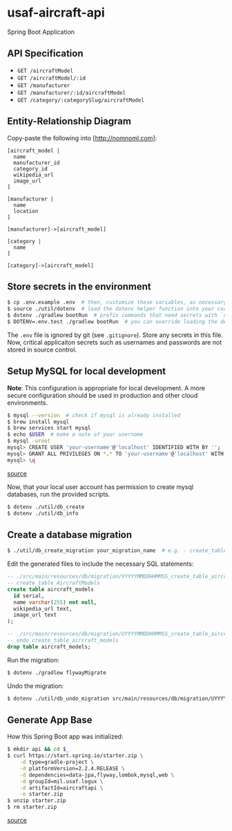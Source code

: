 # usaf-aircraft-api

Spring Boot Application

## API Specification

* `GET /aircraftModel`
* `GET /aircraftModel/:id`
* `GET /manufacturer`
* `GET /manufacturer/:id/aircraftModel`
* `GET /category/:categorySlug/aircraftModel`

## Entity-Relationship Diagram

Copy-paste the following into [http://nomnoml.com]:

```no-highlight
[aircraft_model | 
  name
  manufacturer_id
  category_id
  wikipedia_url
  image_url
]

[manufacturer | 
  name
  location
]

[manufacturer]->[aircraft_model]

[category |
  name
]

[category]->[aircraft_model]
```

## Store secrets in the environment

```bash
$ cp .env.example .env  # then, customize these variables, as necessary
$ source ./util/dotenv  # load the dotenv helper function into your current shell session
$ dotenv ./gradlew bootRun  # prefix commands that need secrets with `dotenv`
$ DOTENV=.env.test ./gradlew bootRun  # you can override loading the default `.env` file with another file
```

The `.env` file is ignored by git (see `.gitignore`). Store any secrets in this
file. Now, critical applicaiton secrets such as usernames and passwords are not
stored in source control.

## Setup MySQL for local development

**Note**: This configuration is appropriate for local development. A more secure
configuration should be used in production and other cloud environments.

```bash
$ mysql --version  # check if mysql is already installed
$ brew install mysql
$ brew services start mysql
$ echo $USER  # make a note of your username
$ mysql -uroot
mysql> CREATE USER 'your-username'@'localhost' IDENTIFIED WITH BY '';
mysql> GRANT ALL PRIVILEGES ON *.* TO 'your-username'@'localhost' WITH GRANT OPTION;
mysql> \q
```

[source](https://tableplus.com/blog/2018/10/how-to-create-a-superuser-in-mysql.html)

Now, that your local user account has permission to create mysql databases, run
the provided scripts.

```bash
$ dotenv ./util/db_create
$ dotenv ./util/db_info
```

## Create a database migration

```bash
$ ./util/db_create_migration your_migration_name  # e.g. - create_table_aircraft_models
```

Edit the generated files to include the necessary SQL statements:

```sql
-- ./src/main/resources/db/migration/VYYYYMMDDHHMMSS_create_table_aircraft_models.sql
-- create_table_AircraftModels
create table aircraft_models
  id serial,
  name varchar(255) not null,
  wikipedia_url text,
  image_url text
);
```

```sql
-- ./src/main/resources/db/migration/UYYYYMMDDHHMMSS_create_table_aircraft_models.sql
-- undo create_table_aircraft_models
drop table aircraft_models;
```

Run the migration:

```bash
$ dotenv ./gradlew flywayMigrate
```

Undo the migration:

```bash
$ dotenv ./util/db_undo_migration src/main/resources/db/migration/UYYYYMMDDHHMMSS_undo_migration_file.sql
```

## Generate App Base

How this Spring Boot app was initialized:

```bash
$ mkdir api && cd $_
$ curl https://start.spring.io/starter.zip \
    -d type=gradle-project \
    -d platformVersion=2.2.4.RELEASE \
    -d dependencies=data-jpa,flyway,lombok,mysql,web \
    -d groupId=mil.usaf.logux \
    -d artifactId=aircraftapi \
    -o starter.zip
$ unzip starter.zip
$ rm starter.zip
```

[source](https://docs.spring.io/initializr/docs/current/reference/html/#command-line)

